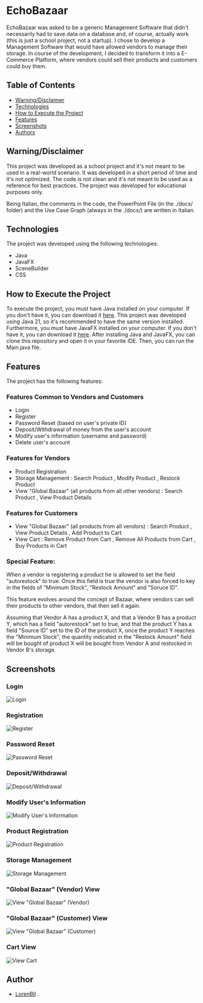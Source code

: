 # EchoBazaar

EchoBazaar was asked to be a generic Management Software that didn't necessarily had to save data on a database and, of course, actually work (this is just a school project, not a startup). 
I chose to develop a Management Software that would have allowed vendors to manage their storage. In course of the development, I decided to transform it into a E-Commerce Platform, where vendors could sell their products and customers could buy them.

## Table of Contents

- [Warning/Disclaimer](#warningdisclaimer)
- [Technologies](#technologies)
- [How to Execute the Project](#how-to-execute-the-project)
- [Features](#features)
- [Screenshots](#screenshots)
- [Authors](#authors)

## Warning/Disclaimer

This project was developed as a school project and it's not meant to be used in a real-world scenario. It was developed in a short period of time and it's not optimized. The code is not clean and it's not meant to be used as a reference for best practices. The project was developed for educational purposes only. 

Being Italian, the comments in the code, the PowerPoint File (in the ./docs/ folder) and the Use Case Graph (always in the ./docs/) are written in Italian.

## Technologies

The project was developed using the following technologies:
- Java
- JavaFX
- SceneBuilder
- CSS

## How to Execute the Project

To execute the project, you must have Java installed on your computer. If you don't have it, you can download it [here](https://www.java.com/it/download/manual.jsp). This project was developed using Java 21, so it's recommended to have the same version installed. Furthermore, you must have JavaFX installed on your computer. If you don't have it, you can download it [here](https://gluonhq.com/products/javafx/). After installing Java and JavaFX, you can clone this repository and open it in your favorite IDE. Then, you can run the Main.java file.

## Features

The project has the following features:

### Features Common to Vendors and Customers

- Login
- Register
- Password Reset (based on user's private ID)
- Deposit/Withdrawal of money from the user's account
- Modify user's information (username and password)
- Delete user's account

### Features for Vendors

- Product Registration
- Storage Management : Search Product , Modify Product , Restock Product
- View "Global Bazaar" (all products from all other vendors) : Search Product , View Product Details

### Features for Customers

- View "Global Bazaar" (all products from all vendors) : Search Product , View Product Details , Add Product to Cart
- View Cart : Remove Product from Cart , Remove All Products from Cart , Buy Products in Cart

### Special Feature:

When a vendor is registering a product he is allowed to set the field "autorestock" to true. Once this field is true the vendor is also forced to key in the fields of "Minimum Stock", "Restock Amount" and "Soruce ID".

This feature evolves around the concept of Bazaar, where vendors can sell their products to other vendors, that then sell it again.

Assuming that Vendor A has a product X, and that a Vendor B has a product Y, which has a field "autorestock" set to true, and that the product Y has a field "Source ID" set to the ID of the product X, once the product Y reaches the "Minimum Stock", the quantity indicated in the "Restock Amount" field will be bought of product X will be bought from Vendor A and restocked in Vendor B's storage.

## Screenshots

### Login

![Login](docs/images/login.png)

### Registration

![Register](docs/images/registration.png)

### Password Reset

![Password Reset](docs/images/password_reset.png)

### Deposit/Withdrawal

![Deposit/Withdrawal](docs/images/deposit_withdrawal.png)

### Modify User's Information

![Modify User's Information](docs/images/modify_user.png)

### Product Registration

![Product Registration](docs/images/product_registration.png)

### Storage Management

![Storage Management](docs/images/storage_management.png)

### "Global Bazaar" (Vendor) View

![View "Global Bazaar" (Vendor)](docs/images/view_global_bazaar_vendor.png)

### "Global Bazaar" (Customer) View

![View "Global Bazaar" (Customer)](docs/images/view_global_bazaar_customer.png)

### Cart View

![View Cart](docs/images/view_cart.png)

## Author

- [LorenBll](https://github.com/LorenBll) .
